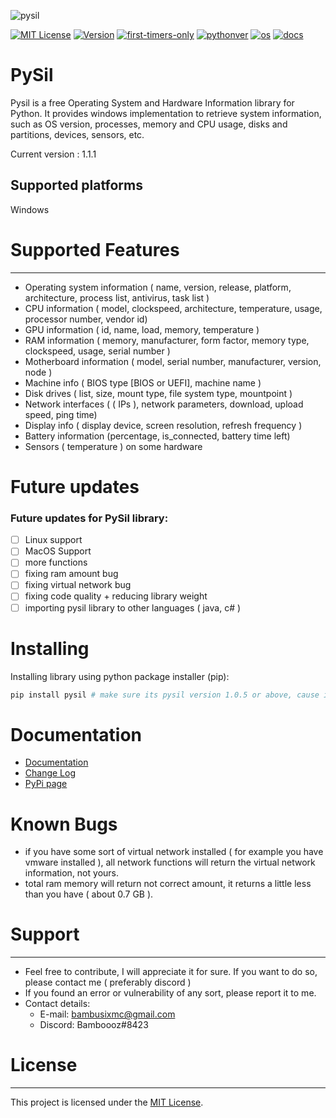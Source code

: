 ![pysil](https://github.com/Bamboooz/pysil/blob/master/icon.png?raw=true)

[![MIT License](https://img.shields.io/badge/license-MIT-blue.svg)](https://opensource.org/licenses/MIT)
[![Version](https://img.shields.io/badge/version-1.1.1-yellow)](https://pypi.org/project/pysil/)
[![first-timers-only](https://img.shields.io/badge/first--timers--only-friendly-orange.svg?style=flat-square)](https://www.firsttimersonly.com/)
[![pythonver](https://img.shields.io/badge/python-3.8,%203.9-green)](https://en.wikipedia.org/wiki/Python_(programming_language))
[![os](https://img.shields.io/badge/operating%20system-windows-purple)](https://en.wikipedia.org/wiki/Microsoft_Windows)
[![docs](https://img.shields.io/badge/docs-here-pink)](https://github.com/Bamboooz/pysil/blob/master/pysil/docs.md)

# PySil
Pysil is a free Operating System and Hardware Information library for Python. It provides windows implementation to retrieve system information, such as OS version, processes, memory and CPU usage, disks and partitions, devices, sensors, etc.

Current version : 1.1.1

Supported platforms
---------------------------
Windows

# Supported Features
------------------
* Operating system information ( name, version, release, platform, architecture, process list, antivirus, task list )
* CPU information ( model, clockspeed, architecture, temperature, usage, processor number, vendor id)
* GPU information ( id, name, load, memory, temperature )
* RAM information ( memory, manufacturer, form factor, memory type, clockspeed, usage, serial number )
* Motherboard information ( model, serial number, manufacturer, version, node )
* Machine info ( BIOS type [BIOS or UEFI], machine name )
* Disk drives ( list, size, mount type, file system type, mountpoint )
* Network interfaces ( ( IPs ), network parameters, download, upload speed, ping time)
* Display info ( display device, screen resolution, refresh frequency )
* Battery information (percentage, is_connected, battery time left)
* Sensors ( temperature ) on some hardware

# Future updates
### Future updates for PySil library:

- [ ] Linux support
- [ ] MacOS Support
- [ ] more functions
- [ ] fixing ram amount bug
- [ ] fixing virtual network bug
- [ ] fixing code quality + reducing library weight
- [ ] importing pysil library to other languages ( java, c# )

# Installing
Installing library using python package installer (pip):
```python
pip install pysil # make sure its pysil version 1.0.5 or above, cause it wont work then
```


# Documentation
* [Documentation](https://github.com/Bamboooz/pysil/blob/master/pysil/docs.md)
* [Change Log](https://github.com/Bamboooz/pysil/blob/master/CHANGELOG.txt)
* [PyPi page](https://pypi.org/project/pysil/)

# Known Bugs
- if you have some sort of virtual network installed ( for example you have vmware installed ),
all network functions will return the virtual network information, not yours.
- total ram memory will return not correct amount, it returns a little less than you have ( about 0.7 GB ).

# Support
----------------------------------
* Feel free to contribute, I will appreciate it for sure. If you want to do so, please contact me ( preferably discord )
* If you found an error or vulnerability of any sort, please report it to me.
* Contact details:
  - E-mail: bambusixmc@gmail.com
  - Discord: Bamboooz#8423

# License
-------
This project is licensed under the [MIT License](https://opensource.org/licenses/MIT).
